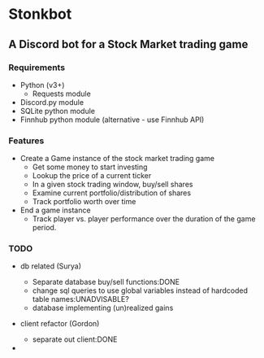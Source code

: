 # Stonkbot
## A Discord bot for a Stock Market trading game

### Requirements
- Python (v3+)
     - Requests module
- Discord.py module
- SQLite python module
- Finnhub python module (alternative - use Finnhub API)

### Features

- Create a Game instance of the stock market trading game  
    - Get some money to start investing
    - Lookup the price of a current ticker
    - In a given stock trading window, buy/sell shares
    - Examine current portfolio/distribution of shares
    - Track portfolio worth over time
- End a game instance
    - Track player vs. player performance over the duration of the game period.
    
    
### TODO

- db related (Surya)
    - Separate database buy/sell functions:DONE
    - change sql queries to use global variables instead of hardcoded table names:UNADVISABLE?
    - database implementing (un)realized gains

- client refactor (Gordon)
    - separate out client:DONE

- 
    
